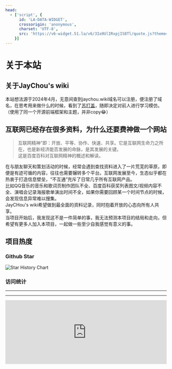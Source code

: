 ```yaml
---
head:
  - ['script', {
      id: 'LA-DATA-WIDGET',
      crossorigin: 'anonymous',
      charset: 'UTF-8',
      src: 'https://v6-widget.51.la/v6/3Ia9UlIRxpjIS8Tl/quote.js?theme=0&col=true&f=12&badge=icon_0&icon=center'
    }]
---
```

# 关于本站

## 关于JayChou's wiki
本站想法源于2024年4月，无意间查到jaychou.wiki域名可以注册，便注册了域名，在思考用来做什么的时候，看到了[苏打盖](http://sodaguide.cn/ "苏打盖")，随即决定对前人进行学习模仿。<br>
（使用了同一个开源前端框架和主题，并非copy😂）
## 互联网已经存在很多资料，为什么还要费神做一个网站
> 互联网精神”即：开放、平等、协作、快速、共享。它是互联网生命力之所在，也是新经济能否发展的命脉，是其发展的关键。
<br>这是百度百科对互联网精神的概述和解读。

在与朋友聊天和策划活动的时候，经常会遇到查找资料进入了一片荒芜的草原，即便是有迹可循的内容，往往也需要辗转多个平台。互联网发展至今，生态似乎都在热衷于打造信息壁垒，“不互通”充斥了日常几乎所有互联网产品。<br>
比如QQ音乐的音乐和歌词页制作团队不全、百度百科获奖列表图文/视频内容不全、演唱会记录海报歌单演出时间不全，如果你需要回顾某一个时间节点的时候，会发现信息异常难以搜集。<br>
JayCHou's wiki希望做到最全面的资料记录，同时抱着开放的心态向所有人共享。<br>
当项目开始后，我发现这不是一件简单的事，我无法预测本项目的结局和走向，但希望有更多人加入本项目，一起做一些至少自我感觉有意义的事。

## 项目热度
### Github Star
![Star History Chart](https://api.star-history.com/svg?repos=y-cyfor/JayChou-wiki&type=Date "Star History Chart" )

### 访问统计
<div id="la-container"></div>

--- 

<div id="la-container"></div>

<!-- 51la 统计挂件注入脚本 -->
<script>
  (function() {
    var script = document.createElement('script');
    script.id = 'LA-DATA-WIDGET';
    script.src = 'https://v6-widget.51.la/v6/3Ia9UlIRxpjIS8Tl/quote.js?theme=0&col=true&f=12&badge=icon_0&icon=center';
    script.charset = 'UTF-8';
    script.crossOrigin = 'anonymous';

    // 等待 DOM 加载完成后插入
    function tryInsert() {
      var container = document.getElementById('la-container');
      if (container) {
        container.appendChild(script);
      } else {
        setTimeout(tryInsert, 100); // 循环等待容器出现
      }
    }

    tryInsert();
  })();
</script>

--- 

<iframe src="https://v6-widget.51.la/v6/3Ia9UlIRxpjIS8Tl/quote.js?theme=0&col=true&f=12&badge=icon_0&icon=center" width="100%" height="200px" frameborder="0"></iframe>